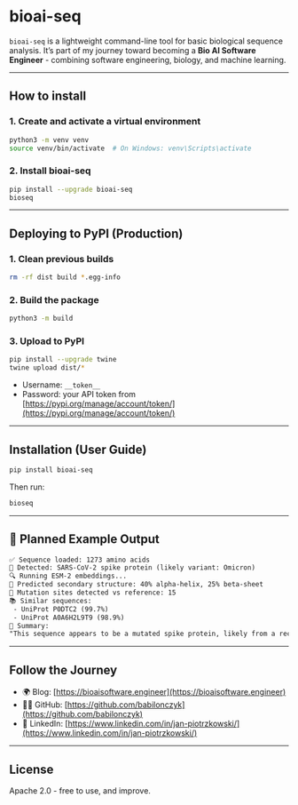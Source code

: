 # bioai-seq

`bioai-seq` is a lightweight command-line tool for basic biological sequence analysis. It’s part of my journey toward becoming a **Bio AI Software Engineer** - combining software engineering, biology, and machine learning.

---

## How to install

### 1. Create and activate a virtual environment

```bash
python3 -m venv venv
source venv/bin/activate  # On Windows: venv\Scripts\activate
```

### 2. Install bioai-seq

```bash
pip install --upgrade bioai-seq
bioseq
```

---

## Deploying to PyPI (Production)

### 1. Clean previous builds

```bash
rm -rf dist build *.egg-info
```

### 2. Build the package

```bash
python3 -m build
```

### 3. Upload to PyPI

```bash
pip install --upgrade twine
twine upload dist/*
```

- Username: `__token__`
- Password: your API token from [https://pypi.org/manage/account/token/](https://pypi.org/manage/account/token/)

---

## Installation (User Guide)

```bash
pip install bioai-seq
```

Then run:

```bash
bioseq
```

---

## 🧪 Planned Example Output

```txt
✅ Sequence loaded: 1273 amino acids
🧬 Detected: SARS-CoV-2 spike protein (likely variant: Omicron)
🔍 Running ESM-2 embeddings...
🧪 Predicted secondary structure: 40% alpha-helix, 25% beta-sheet
🧬 Mutation sites detected vs reference: 15
📚 Similar sequences:
 - UniProt P0DTC2 (99.7%)
 - UniProt A0A6H2L9T9 (98.9%)
🧠 Summary:
"This sequence appears to be a mutated spike protein, likely from a recent SARS-CoV-2 variant. Multiple substitutions are present in the RBD region."
```

---

## Follow the Journey

- 🌍 Blog: [https://bioaisoftware.engineer](https://bioaisoftware.engineer)
- 🧑‍💻 GitHub: [https://github.com/babilonczyk](https://github.com/babilonczyk)
- 💼 LinkedIn: [https://www.linkedin.com/in/jan-piotrzkowski/](https://www.linkedin.com/in/jan-piotrzkowski/)

---

## License

Apache 2.0 - free to use, and improve.
